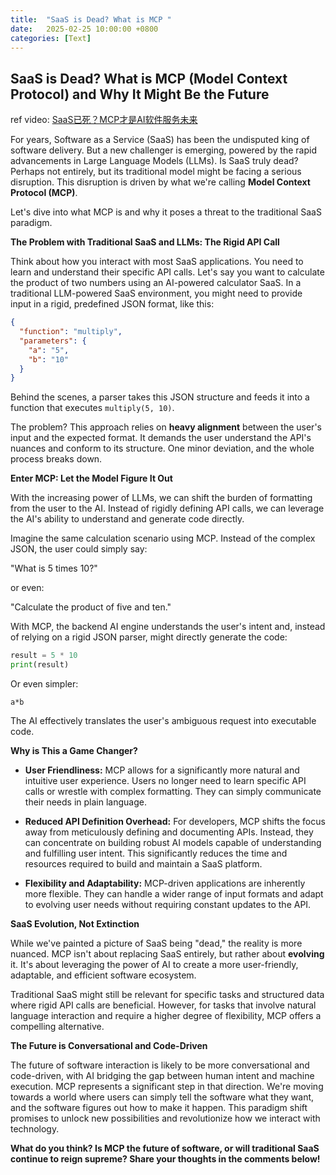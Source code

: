 ```yaml
---
title:  "SaaS is Dead? What is MCP "
date:   2025-02-25 10:00:00 +0800
categories: [Text]
---
```


## SaaS is Dead? What is MCP (Model Context Protocol) and Why It Might Be the Future

ref video: [ SaaS已死？MCP才是AI软件服务未来 ](https://www.youtube.com/watch?v=vQ0jolDkHQs)

For years, Software as a Service (SaaS) has been the undisputed king of software delivery. But a new challenger is emerging, powered by the rapid advancements in Large Language Models (LLMs). Is SaaS truly dead? Perhaps not entirely, but its traditional model might be facing a serious disruption. This disruption is driven by what we're calling **Model Context Protocol (MCP)**.

Let's dive into what MCP is and why it poses a threat to the traditional SaaS paradigm.

**The Problem with Traditional SaaS and LLMs: The Rigid API Call**

Think about how you interact with most SaaS applications. You need to learn and understand their specific API calls. Let's say you want to calculate the product of two numbers using an AI-powered calculator SaaS. In a traditional LLM-powered SaaS environment, you might need to provide input in a rigid, predefined JSON format, like this:

```json
{
  "function": "multiply",
  "parameters": {
    "a": "5",
    "b": "10"
  }
}
```

Behind the scenes, a parser takes this JSON structure and feeds it into a function that executes `multiply(5, 10)`.

The problem? This approach relies on **heavy alignment** between the user's input and the expected format. It demands the user understand the API's nuances and conform to its structure.  One minor deviation, and the whole process breaks down.

**Enter MCP: Let the Model Figure It Out**

With the increasing power of LLMs, we can shift the burden of formatting from the user to the AI.  Instead of rigidly defining API calls, we can leverage the AI's ability to understand and generate code directly.

Imagine the same calculation scenario using MCP. Instead of the complex JSON, the user could simply say:

"What is 5 times 10?"

or even:

"Calculate the product of five and ten."

With MCP, the backend AI engine understands the user's intent and, instead of relying on a rigid JSON parser, might directly generate the code:

```python
result = 5 * 10
print(result)
```

Or even simpler:

```
a*b
```

The AI effectively translates the user's ambiguous request into executable code.

**Why is This a Game Changer?**

*   **User Friendliness:** MCP allows for a significantly more natural and intuitive user experience. Users no longer need to learn specific API calls or wrestle with complex formatting. They can simply communicate their needs in plain language.

*   **Reduced API Definition Overhead:** For developers, MCP shifts the focus away from meticulously defining and documenting APIs.  Instead, they can concentrate on building robust AI models capable of understanding and fulfilling user intent.  This significantly reduces the time and resources required to build and maintain a SaaS platform.

*   **Flexibility and Adaptability:** MCP-driven applications are inherently more flexible.  They can handle a wider range of input formats and adapt to evolving user needs without requiring constant updates to the API.

**SaaS Evolution, Not Extinction**

While we've painted a picture of SaaS being "dead," the reality is more nuanced. MCP isn't about replacing SaaS entirely, but rather about **evolving** it. It's about leveraging the power of AI to create a more user-friendly, adaptable, and efficient software ecosystem.

Traditional SaaS might still be relevant for specific tasks and structured data where rigid API calls are beneficial. However, for tasks that involve natural language interaction and require a higher degree of flexibility, MCP offers a compelling alternative.

**The Future is Conversational and Code-Driven**

The future of software interaction is likely to be more conversational and code-driven, with AI bridging the gap between human intent and machine execution. MCP represents a significant step in that direction.  We're moving towards a world where users can simply tell the software what they want, and the software figures out how to make it happen. This paradigm shift promises to unlock new possibilities and revolutionize how we interact with technology.

**What do you think?  Is MCP the future of software, or will traditional SaaS continue to reign supreme? Share your thoughts in the comments below!**
